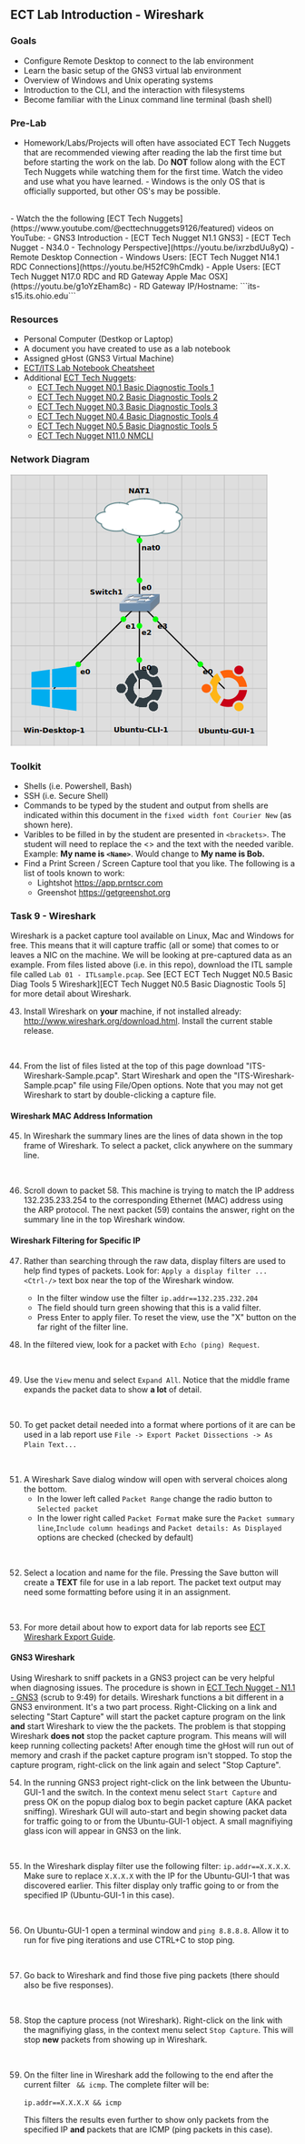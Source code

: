 ## ECT Lab Introduction - Wireshark

### Goals
-   Configure Remote Desktop to connect to the lab environment
-   Learn the basic setup of the GNS3 virtual lab environment
-   Overview of Windows and Unix operating systems
-   Introduction to the CLI, and the interaction with filesystems
-   Become familiar with the Linux command line terminal (bash shell)

### Pre-Lab
- Homework/Labs/Projects will often have associated ECT Tech Nuggets that are recommended viewing after reading the lab the first time but before starting the work on the lab.  Do **NOT** follow along with the ECT Tech Nuggets while watching them for the first time. Watch the video and use what you have learned. - Windows is the only OS that is officially supported, but other OS's may be possible. 
<br>
- Watch the the following [ECT Tech Nuggets](https://www.youtube.com/@ecttechnuggets9126/featured) videos on YouTube:
    - GNS3 Introduction - [ECT Tech Nugget N1.1 GNS3]
    - [ECT Tech Nugget - N34.0 - Technology Perspective](https://youtu.be/ixrzbdUu8yQ)
    - Remote Desktop Connection
        - Windows Users: [ECT Tech Nugget N14.1 RDC Connections](https://youtu.be/H52fC9hCmdk)
        - Apple Users: [ECT Tech Nugget N17.0 RDC and RD Gateway Apple Mac OSX](https://youtu.be/g1oYzEham8c)
        - RD Gateway IP/Hostname: ```its-s15.its.ohio.edu```

### Resources

- Personal Computer (Destkop or Laptop)
- A document you have created to use as a lab notebook
- Assigned gHost (GNS3 Virtual Machine)
- [ECT/ITS Lab Notebook Cheatsheet](https://github.com/OHIO-ECT/Lab-Notebook-Cheat-Sheet)
- Additional [ECT Tech Nuggets](https://www.youtube.com/@ecttechnuggets9126/featured):
  - [ECT Tech Nugget N0.1 Basic Diagnostic Tools 1](https://youtu.be/_pRXauSnU6U)
  - [ECT Tech Nugget N0.2 Basic Diagnostic Tools 2](https://youtu.be/hWeJlNVaUbU)
  - [ECT Tech Nugget N0.3 Basic Diagnostic Tools 3](https://youtu.be/PMk53TngTio)
  - [ECT Tech Nugget N0.4 Basic Diagnostic Tools 4](https://youtu.be/gD-Tk1Bk7x0)
  - [ECT Tech Nugget N0.5 Basic Diagnostic Tools 5](https://youtu.be/QTIbS9wyfag)
  - [ECT Tech Nugget N11.0 NMCLI](https://youtu.be/43F51qVz9Ds)

### Network Diagram

![](./images/lab1-pic2-1.png)

### Toolkit

-   Shells (i.e. Powershell, Bash)
-   SSH (i.e. Secure Shell)
-   Commands to be typed by the student and output from shells are indicated within this document in the ``fixed width font Courier New`` (as shown here).
-   Varibles to be filled in by the student are presented in ``<brackets>``. The student will need to replace the <> and the text with the needed varible. Example: **My name is ``<Name>``**. Would change to **My name is Bob.**
-   Find a Print Screen / Screen Capture tool that you like. The following is a list of tools known to work:
    -   Lightshot <https://app.prntscr.com>
    -   Greenshot <https://getgreenshot.org>

### Task 9 - Wireshark

Wireshark is a packet capture tool available on Linux, Mac and Windows for free. This means that it will capture traffic (all or some) that comes to or leaves a NIC on the machine. We will be looking at pre-captured data as an example. From files listed above (i.e. in this repo), download the ITL sample file called `Lab 01 - ITLsample.pcap`. See [ECT ECT Tech Nugget N0.5 Basic Diag Tools 5 Wireshark][ECT Tech Nugget N0.5 Basic Diagnostic Tools 5] for more detail about Wireshark.

43. Install Wireshark on **your** machine, if not installed already: http://www.wireshark.org/download.html. Install the current stable release.
<br>

44. From the list of files listed at the top of this page download "ITS-Wireshark-Sample.pcap". Start Wireshark and open the "ITS-Wireshark-Sample.pcap" file using File/Open options. Note that you may not get Wireshark to start by double-clicking a capture file.

#### Wireshark MAC Address Information

45. In Wireshark the summary lines are the lines of data shown in the top frame of Wireshark. To select a packet, click anywhere on the summary line.
<br>

46. Scroll down to packet 58. This machine is trying to match the IP address 132.235.233.254 to the corresponding Ethernet (MAC) address using the ARP protocol. The next packet (59) contains the answer, right on the summary line in the top Wireshark window.

#### Wireshark Filtering for Specific IP

47. Rather than searching through the raw data, display filters are used to help find types of packets. Look for:
`Apply a display filter ... <Ctrl-/>` 
text box near the top of the Wireshark window. 
    - In the filter window use the filter `ip.addr==132.235.232.204`
    - The field should turn green showing that this is a valid filter. 
    - Press Enter to apply filer. To reset the view, use the "X" button on the far right of the filter line.

48. In the filtered view, look for a packet with `Echo (ping) Request`.
<br>

49. Use the `View` menu and select `Expand All`. Notice that the middle frame expands the packet data to show **a lot** of detail.
<br>

50. To get packet detail needed into a format where portions of it are can be used in a lab report use `File -> Export Packet Dissections -> As Plain Text...`
<br>

51. A Wireshark Save dialog window will open with serveral choices along the bottom. 
    - In the lower left called `Packet Range` change the radio button to `Selected packet`
    - In the lower right called `Packet Format` make sure the `Packet summary line`,`Include column headings` and `Packet details: As Displayed` options are checked (checked by default)
<br>

52. Select a location and name for the file. Pressing the Save button will create a **TEXT** file for use in a lab report. The packet text output may need some formatting before using it in an assignment.
<br>

53. For more detail about how to export data for lab reports see [ECT Wireshark Export Guide](https://github.com/OHIO-ECT/Wireshark-Export-Guide).

#### GNS3 Wireshark

Using Wireshark to sniff packets in a GNS3 project can be very helpful when diagnosing issues. The procedure is shown in [ECT Tech Nugget - N1.1 - GNS3](https://youtu.be/w5qsM3LhpQI) (scrub to 9:49) for details. Wireshark functions a bit different in a GNS3 environment. It's a two part process. Right-Clicking on a link and selecting "Start Capture" will start the packet capture program on the link **and** start Wireshark to view the the packets. The problem is that stopping Wireshark **does not** stop the packet capture program. This means will will keep running collecting packets! After enough time the gHost will run out of memory and crash if the packet capture program isn't stopped. To stop the capture program, right-click on the link again and select "Stop Capture".

54. In the running GNS3 project right-click on the link between the Ubuntu-GUI-1 and the switch. In the context menu select `Start Capture` and press OK on the popup dialog box to begin packet capture (AKA packet sniffing). Wireshark GUI will auto-start and begin showing packet data for traffic going to or from the Ubuntu-GUI-1 object. A small magnifiying glass icon will appear in GNS3 on the link.
<br>

55. In the Wireshark display filter use the following filter: `ip.addr==X.X.X.X`. Make sure to replace `X.X.X.X` with the IP for the Ubuntu-GUI-1 that was discovered earlier. This filter display only traffic going to or from the specified IP (Ubuntu-GUI-1 in this case). 
<br>

56. On Ubuntu-GUI-1 open a terminal window and `ping 8.8.8.8`. Allow it to run for five ping iterations and use CTRL+C to stop ping.
<br>

57. Go back to Wireshark and find those five ping packets (there should also be five responses).
<br>

58. Stop the capture process (not Wireshark). Right-click on the link with the magnifiying glass, in the context menu select `Stop Capture`. This will stop **new** packets from showing up in Wireshark.
<br>

59. On the filter line in Wireshark add the following to the end after the current filter ` && icmp`. The complete filter will be:

    ``ip.addr==X.X.X.X && icmp``

    This filters the results even further to show only packets from the specified IP **and** packets that are ICMP (ping packets in this case).
